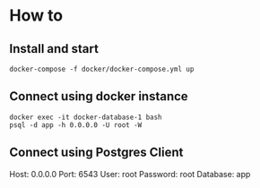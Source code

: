 # How to

## Install and start

```
docker-compose -f docker/docker-compose.yml up
```

## Connect using docker instance

```
docker exec -it docker-database-1 bash
psql -d app -h 0.0.0.0 -U root -W
```

## Connect using Postgres Client

Host: 0.0.0.0
Port: 6543
User: root
Password: root
Database: app